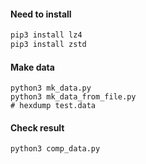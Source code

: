 
#### Need to install
```sh
pip3 install lz4
pip3 install zstd
```

#### Make data

```
python3 mk_data.py
python3 mk_data_from_file.py
# hexdump test.data
```

#### Check result

```
python3 comp_data.py
```
